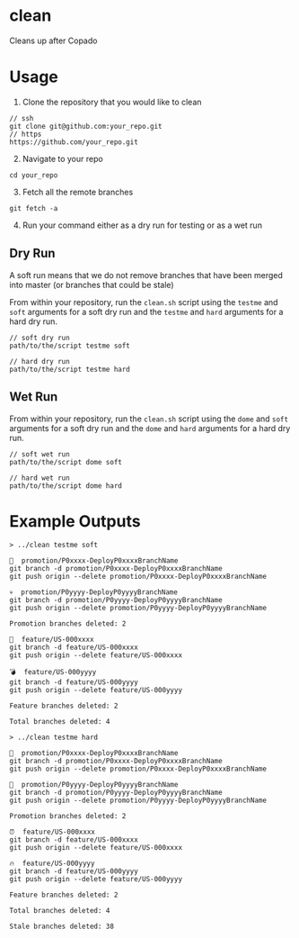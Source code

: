 # clean
Cleans up after Copado

# Usage

1. Clone the repository that you would like to clean
```
// ssh
git clone git@github.com:your_repo.git
// https
https://github.com/your_repo.git
```
2. Navigate to your repo
```
cd your_repo
```
3. Fetch all the remote branches
```
git fetch -a
```
4. Run your command either as a dry run for testing or as a wet run

## Dry Run
  
A soft run means that we do not remove branches that have been merged into master (or branches that could be stale)
  
From within your repository, run the `clean.sh` script using the `testme` and `soft` arguments for a soft dry run and the `testme` and `hard` arguments for a hard dry run.
  
```
// soft dry run
path/to/the/script testme soft

// hard dry run
path/to/the/script testme hard
```

## Wet Run

From within your repository, run the `clean.sh` script using the `dome` and `soft` arguments for a soft dry run and the `dome` and `hard` arguments for a hard dry run.

```
// soft wet run
path/to/the/script dome soft

// hard wet run
path/to/the/script dome hard
```

# Example Outputs

```
> ../clean testme soft

💩  promotion/P0xxxx-DeployP0xxxxBranchName
git branch -d promotion/P0xxxx-DeployP0xxxxBranchName
git push origin --delete promotion/P0xxxx-DeployP0xxxxBranchName

💀  promotion/P0yyyy-DeployP0yyyyBranchName
git branch -d promotion/P0yyyy-DeployP0yyyyBranchName
git push origin --delete promotion/P0yyyy-DeployP0yyyyBranchName

Promotion branches deleted: 2

🔫  feature/US-000xxxx
git branch -d feature/US-000xxxx
git push origin --delete feature/US-000xxxx

💣  feature/US-000yyyy
git branch -d feature/US-000yyyy
git push origin --delete feature/US-000yyyy

Feature branches deleted: 2

Total branches deleted: 4
```

```
> ../clean testme hard

💅  promotion/P0xxxx-DeployP0xxxxBranchName
git branch -d promotion/P0xxxx-DeployP0xxxxBranchName
git push origin --delete promotion/P0xxxx-DeployP0xxxxBranchName

🙌  promotion/P0yyyy-DeployP0yyyyBranchName
git branch -d promotion/P0yyyy-DeployP0yyyyBranchName
git push origin --delete promotion/P0yyyy-DeployP0yyyyBranchName

Promotion branches deleted: 2

⏰  feature/US-000xxxx
git branch -d feature/US-000xxxx
git push origin --delete feature/US-000xxxx

🔥  feature/US-000yyyy
git branch -d feature/US-000yyyy
git push origin --delete feature/US-000yyyy

Feature branches deleted: 2

Total branches deleted: 4

Stale branches deleted: 38

```

